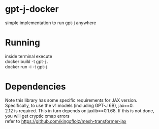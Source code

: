 # gpt-j-docker
simple implementation to run gpt-j anywhere

# Running
inside terminal execute <br />
docker build -t gpt-j . <br />
docker run -i -t gpt-j <br />

# Dependencies
Note this library has some specific requirements for JAX version. Specifically, to use the v1 models (including GPT-J 6B), jax==0. <br />
2.12 is required. This in turn depends on jaxlib==0.1.68. If this is not done, you will get cryptic xmap errors <br />
refer to https://github.com/kingoflolz/mesh-transformer-jax <br />
